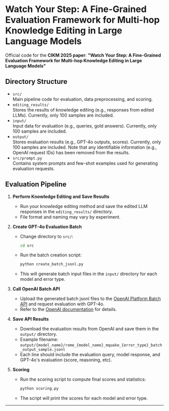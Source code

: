 # Watch Your Step: A Fine-Grained Evaluation Framework for Multi-hop Knowledge Editing in Large Language Models

Official code for the **CIKM 2025 paper**:
**"Watch Your Step: A Fine-Grained Evaluation Framework for Multi-hop Knowledge Editing in Large Language Models"**

## Directory Structure

- `src/`  
  Main pipeline code for evaluation, data preprocessing, and scoring.
- `editing_results/`  
  Stores the results of knowledge editing (e.g., responses from edited LLMs). Currently, only 100 samples are included.
- `input/`  
  Input data for evaluation (e.g., queries, gold answers). Currently, only 100 samples are included.
- `output/`  
  Stores evaluation results (e.g., GPT-4o outputs, scores). Currently, only 100 samples are included. Note that any identifiable information (e.g., OpenAI request IDs) has been removed from the results.
- `src/prompt.py`  
  Contains system prompts and few-shot examples used for generating evaluation requests.

## Evaluation Pipeline

1. **Perform Knowledge Editing and Save Results**
   - Run your knowledge editing method and save the edited LLM responses in the `editing_results/` directory.
   - File format and naming may vary by experiment.

2. **Create GPT-4o Evaluation Batch**
   - Change directory to `src/`:
     ```bash
     cd src
     ```
   - Run the batch creation script:
     ```bash
     python create_batch_jsonl.py
     ```
   - This will generate batch input files in the `input/` directory for each model and error type.

3. **Call OpenAI Batch API**
   - Upload the generated batch jsonl files to the [OpenAI Platform Batch API](https://platform.openai.com/batches) and request evaluation with GPT-4o.
   - Refer to the [OpenAI documentation](https://platform.openai.com/docs/guides/batch) for details.

4. **Save API Results**
   - Download the evaluation results from OpenAI and save them in the `output/` directory.
   - Example filename: `output/{model_name}/rome_{model_name}_mquake_{error_type}_batch_output_sample.jsonl`
   - Each line should include the evaluation query, model response, and GPT-4o's evaluation (score, reasoning, etc).

5. **Scoring**
   - Run the scoring script to compute final scores and statistics:
     ```bash
     python scoring.py
     ```
   - The script will print the scores for each model and error type.

---

